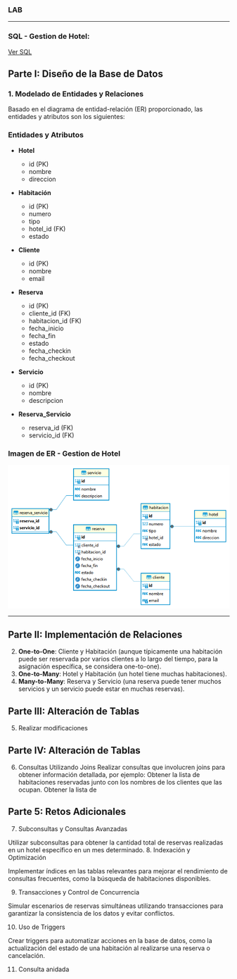 ### LAB
<hr>

### SQL - Gestion de Hotel:
[Ver SQL](https://github.com/ciberzerone/baseDatos/blob/main/lab02/sql/db_hotle.sql)


## Parte I: Diseño de la Base de Datos

### 1. Modelado de Entidades y Relaciones

Basado en el diagrama de entidad-relación (ER) proporcionado, las entidades y atributos son los siguientes:

### Entidades y Atributos

- **Hotel**
  - id (PK)
  - nombre
  - direccion

- **Habitación**
  - id (PK)
  - numero
  - tipo
  - hotel_id (FK)
  - estado

- **Cliente**
  - id (PK)
  - nombre
  - email

- **Reserva**
  - id (PK)
  - cliente_id (FK)
  - habitacion_id (FK)
  - fecha_inicio
  - fecha_fin
  - estado
  - fecha_checkin
  - fecha_checkout

- **Servicio**
  - id (PK)
  - nombre
  - descripcion

- **Reserva_Servicio**
  - reserva_id (FK)
  - servicio_id (FK)


### Imagen de ER - Gestion de Hotel
![biblioteca](https://github.com/ciberzerone/baseDatos/blob/main/lab02/imagen/gestionhotel.png)


<hr>

## Parte II: Implementación de Relaciones

2. **One-to-One**: Cliente y Habitación (aunque típicamente una habitación puede ser reservada por varios clientes a lo largo del tiempo, para la asignación específica, se considera one-to-one).
3. **One-to-Many**: Hotel y Habitación (un hotel tiene muchas habitaciones).
4. **Many-to-Many**: Reserva y Servicio (una reserva puede tener muchos servicios y un servicio puede estar en muchas reservas).


## Parte III: Alteración de Tablas
5. Realizar modificaciones 


## Parte IV: Alteración de Tablas
6. Consultas Utilizando Joins
Realizar consultas que involucren joins para obtener información detallada, por ejemplo:
Obtener la lista de habitaciones reservadas junto con los nombres de los clientes que las ocupan.
Obtener la lista de 

## Parte 5: Retos Adicionales
7. Subconsultas y Consultas Avanzadas

Utilizar subconsultas para obtener la cantidad total de reservas realizadas en un hotel específico en un mes determinado.
8. Indexación y Optimización

Implementar índices en las tablas relevantes para mejorar el rendimiento de consultas frecuentes, como la búsqueda de habitaciones disponibles.

9. Transacciones y Control de Concurrencia

Simular escenarios de reservas simultáneas utilizando transacciones para garantizar la consistencia de los datos y evitar conflictos.

10. Uso de Triggers

Crear triggers para automatizar acciones en la base de datos, como la actualización del estado de una habitación al realizarse una reserva o cancelación.

11. Consulta anidada
